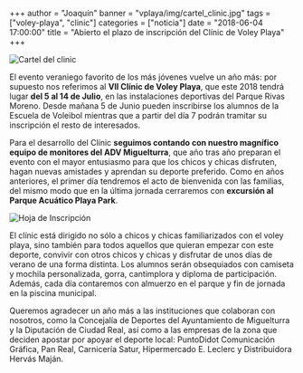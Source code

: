 +++
author = "Joaquín"
banner = "vplaya/img/cartel_clinic.jpg"
tags = ["voley-playa", "clinic"]
categories = ["noticia"]
date = "2018-06-04 17:00:00"
title = "Abierto el plazo de inscripción del Clínic de Voley Playa"
+++

![Cartel del clinic](http://www.advmiguelturra.org/vplaya/img/cartel_clinic.jpg)

El evento veraniego favorito de los más jóvenes vuelve un año más: por
supuesto nos referimos al **VII Clínic de Voley Playa**, que este 2018
tendrá lugar **del 5 al 14 de Julio**, en las instalaciones deportivas
del Parque Rivas Moreno. Desde mañana 5 de Junio pueden inscribirse
los alumnos de la Escuela de Voleibol mientras que a partir del día 7
podrán tramitar su inscripción el resto de interesados.

Para el desarrollo del Clínic **seguimos contando con nuestro
magnífico equipo de monitores del ADV Miguelturra**, que año tras año
preparan el evento con el mayor entusiasmo para que los chicos y
chicas disfruten, hagan nuevas amistades y aprendan su deporte
preferido. Como en años anteriores, el primer día tendremos el acto de
bienvenida con las familias, del mismo modo que en la última jornada
cerraremos con **excursión al Parque Acuático Playa Park**.

![Hoja de Inscripción](http://www.advmiguelturra.org/vplaya/img/contraClinic.jpg)

El clínic está dirigido no sólo a chicos y chicas familiarizados con
el voley playa, sino también para todos aquellos que quieran empezar
con este deporte, convivir con otros chicos y chicas y disfrutar de
unos días de verano de una forma distinta. Los alumnos serán
obsequiados con camiseta y mochila personalizada, gorra, cantimplora y
diploma de participación. Además, cada día contaremos con almuerzo en
el parque y fin de jornada en la piscina municipal.

Queremos agradecer un año más a las instituciones que colaboran con
nosotros, como la Concejalía de Deportes del Ayuntamiento de
Miguelturra y la Diputación de Ciudad Real, así como a las empresas de
la zona que deciden apostar por apoyar el deporte local: PuntoDidot
Comunicación Gráfica, Pan Real, Carnicería Satur, Hipermercado
E. Leclerc y Distribuidora Hervás Maján.
